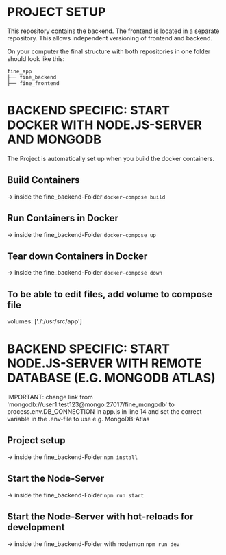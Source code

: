 # PROJECT SETUP
This repository contains the backend. The frontend is located in a separate repository. This allows independent versioning of frontend and backend.

On your computer the final structure with both repositories in one folder should look like this:
```	
fine_app
├── fine_backend
├── fine_frontend
```

# BACKEND SPECIFIC: START DOCKER WITH NODE.JS-SERVER AND MONGODB
The Project is automatically set up when you build the docker containers.

## Build Containers
-> inside the fine_backend-Folder
`docker-compose build`

## Run Containers in Docker
-> inside the fine_backend-Folder
`docker-compose up`

## Tear down Containers in Docker
-> inside the fine_backend-Folder
`docker-compose down`

## To be able to edit files, add volume to compose file
volumes: ['./:/usr/src/app']

# BACKEND SPECIFIC: START NODE.JS-SERVER WITH REMOTE DATABASE (E.G. MONGODB ATLAS)

IMPORTANT: change link from 'mongodb://user1:test123@mongo:27017/fine_mongodb' to process.env.DB_CONNECTION in app.js in line 14 and set the correct variable in the .env-file to use e.g. MongoDB-Atlas
## Project setup 
-> inside the fine_backend-Folder
`npm install`

## Start the Node-Server
-> inside the fine_backend-Folder
`npm run start`

## Start the Node-Server with hot-reloads for development
-> inside the fine_backend-Folder with nodemon
`npm run dev`

